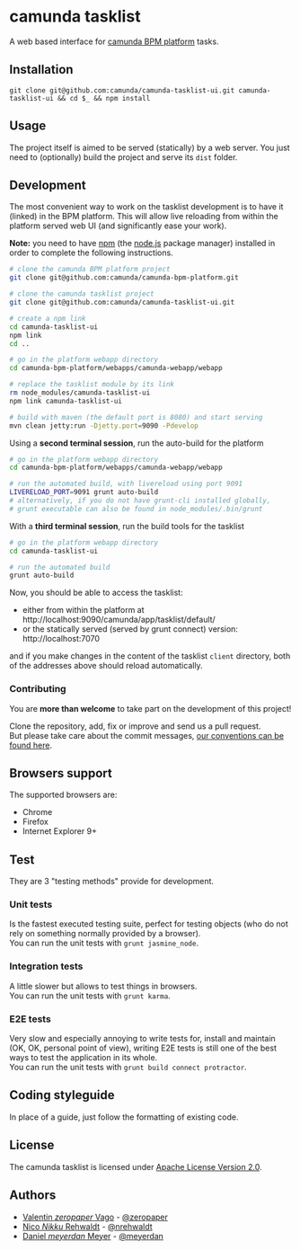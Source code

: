 # camunda tasklist

A web based interface for [camunda BPM platform](http://camunda.org) tasks.

## Installation

`git clone git@github.com:camunda/camunda-tasklist-ui.git camunda-tasklist-ui && cd $_ && npm install`

## Usage

The project itself is aimed to be served (statically) by a web server.
You just need to (optionally) build the project and serve its `dist` folder.

## Development

The most convenient way to work on the tasklist development is to have it (linked) in the BPM platform.
This will allow live reloading from within the platform served web UI (and significantly ease your work). 

__Note:__ you need to have [npm](http://npmjs.org) (the [node.js](http://nodejs.org/) package manager) installed in order to complete the following instructions.

```bash
# clone the camunda BPM platform project
git clone git@github.com:camunda/camunda-bpm-platform.git

# clone the camunda tasklist project
git clone git@github.com:camunda/camunda-tasklist-ui.git

# create a npm link
cd camunda-tasklist-ui
npm link
cd ..

# go in the platform webapp directory
cd camunda-bpm-platform/webapps/camunda-webapp/webapp

# replace the tasklist module by its link
rm node_modules/camunda-tasklist-ui
npm link camunda-tasklist-ui

# build with maven (the default port is 8080) and start serving
mvn clean jetty:run -Djetty.port=9090 -Pdevelop
```

Using a __second terminal session__, run the auto-build for the platform

```bash
# go in the platform webapp directory
cd camunda-bpm-platform/webapps/camunda-webapp/webapp

# run the automated build, with livereload using port 9091
LIVERELOAD_PORT=9091 grunt auto-build
# alternatively, if you do not have grunt-cli installed globally,
# grunt executable can also be found in node_modules/.bin/grunt
```

With a __third terminal session__, run the build tools for the tasklist

```bash
# go in the platform webapp directory
cd camunda-tasklist-ui

# run the automated build
grunt auto-build
```

Now, you should be able to access the tasklist:

 - either from within the platform at http://localhost:9090/camunda/app/tasklist/default/
 - or the statically served (served by grunt connect) version: http://localhost:7070

and if you make changes in the content of the tasklist `client` directory, both of the addresses above should reload automatically.


### Contributing

You are __more than welcome__ to take part on the development of this project!

Clone the repository, add, fix or improve and send us a pull request.    
But please take care about the commit messages, [our conventions can be found
here](https://github.com/ajoslin/conventional-changelog/blob/master/CONVENTIONS.md).


## Browsers support

The supported browsers are:
 - Chrome
 - Firefox
 - Internet Explorer 9+

## Test

They are 3 "testing methods" provide for development.

### Unit tests

Is the fastest executed testing suite, perfect for testing objects
(who do not rely on something normally provided by a browser).   
You can run the unit tests with `grunt jasmine_node`.

### Integration tests

A little slower but allows to test things in browsers.   
You can run the unit tests with `grunt karma`.

### E2E tests

Very slow and especially annoying to write tests for, install and maintain
(OK, OK, personal point of view), writing E2E tests is still one of
the best ways to test the application in its whole.   
You can run the unit tests with `grunt build connect protractor`.

## Coding styleguide

In place of a guide, just follow the formatting of existing code.

## License

The camunda tasklist is licensed under [Apache License Version 2.0](./LICENSE).

## Authors

 - [Valentin _zeropaper_ Vago](https://github.com/zeropaper) - [@zeropaper](http://twitter.com/zeropaper)
 - [Nico _Nikku_ Rehwaldt](https://github.com/nikku) - [@nrehwaldt](http://twitter.com/nrehwaldt) 
 - [Daniel _meyerdan_ Meyer](https://github.com/meyerdan) - [@meyerdan](http://twitter.com/meyerdan)